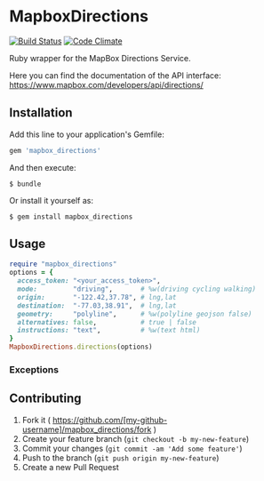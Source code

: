 # MapboxDirections

[![Build Status](https://travis-ci.org/yonelacort/heroku_autoscaler.svg?branch=master)](https://travis-ci.org/yonelacort/heroku_autoscaler)
[![Code Climate](https://codeclimate.com/github/allyapp/mapbox_directions/badges/gpa.svg)](https://codeclimate.com/github/allyapp/mapbox_directions)

Ruby wrapper for the MapBox Directions Service.

Here you can find the documentation of the API interface:
https://www.mapbox.com/developers/api/directions/

## Installation

Add this line to your application's Gemfile:

```ruby
gem 'mapbox_directions'
```

And then execute:

    $ bundle

Or install it yourself as:

    $ gem install mapbox_directions

## Usage

```ruby
require "mapbox_directions"
options = {
  access_token: "<your_access_token>",
  mode:         "driving",       # %w(driving cycling walking)
  origin:       "-122.42,37.78", # lng,lat
  destination:  "-77.03,38.91",  # lng,lat
  geometry:     "polyline",      # %w(polyline geojson false)
  alternatives: false,           # true | false
  instructions: "text",          # %w(text html)
}
MapboxDirections.directions(options)
```

### Exceptions

## Contributing

1. Fork it ( https://github.com/[my-github-username]/mapbox_directions/fork )
2. Create your feature branch (`git checkout -b my-new-feature`)
3. Commit your changes (`git commit -am 'Add some feature'`)
4. Push to the branch (`git push origin my-new-feature`)
5. Create a new Pull Request
